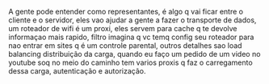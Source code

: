 A gente pode entender como representantes, é algo q vai ficar entre o cliente e o servidor, eles vao ajudar a gente a fazer o transporte de dados, um roteador de wifi é um proxi, eles servem para cache q te devolve informaçao mais rapido, filtro imagina q vc temq config seu roteador para nao entrar em sites q é um controle parental, outros detalhes sao load balancing distribuição da carga, quando eu faço um pedido de um video no youtube soq no meio do caminho tem varios proxis q faz o carregamento dessa carga, autenticação e autorização.